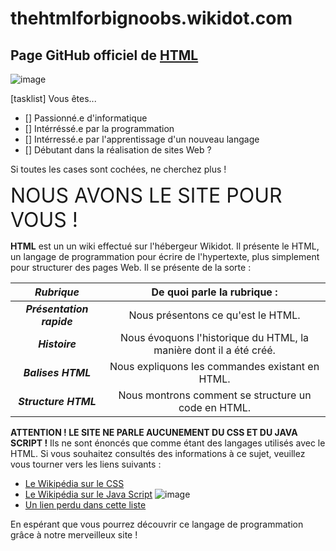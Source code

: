 # thehtmlforbignoobs.wikidot.com

## Page GitHub officiel de [HTML](http://thehtmlforbignoobs.wikidot.com)
![image](https://github.com/VERHILLE-Manon-2326111mv/thehtmlforbignoobs.wikidot.com/assets/145963847/beaa02fe-56ac-4f40-a2ae-2839faf8fbc7)

[tasklist]
Vous êtes...
- [] Passionné.e d'informatique
- [] Intérréssé.e par la programmation
- [] Intérressé.e par l'apprentissage d'un nouveau langage
- [] Débutant dans la réalisation de sites Web ?


Si toutes les cases sont cochées, ne cherchez plus !

<font size="6">NOUS AVONS LE SITE POUR VOUS !</font>

__HTML__ est un un wiki effectué sur l'hébergeur Wikidot. 
Il présente le HTML, un langage de programmation pour écrire de l'hypertexte, plus simplement pour structurer des pages Web.
Il se présente de la sorte :

| ___Rubrique___ | De quoi parle la rubrique : |
| :-: | :-: |
| ___Présentation rapide___ | Nous présentons ce qu'est le HTML. |
| ___Histoire___ | Nous évoquons l'historique du HTML, la manière dont il a été créé. |
| ___Balises HTML___ | Nous expliquons les commandes existant en HTML. |
| ___Structure HTML___ | Nous montrons comment se structure un code en HTML. |

__ATTENTION ! LE SITE NE PARLE AUCUNEMENT DU CSS ET DU JAVA SCRIPT !__ Ils ne sont énoncés que comme étant des langages utilisés avec le HTML.
Si vous souhaitez consultés des informations à ce sujet, veuillez vous tourner vers les liens suivants :
- [Le Wikipédia sur le CSS](https://fr.wikipedia.org/wiki/Feuilles_de_style_en_cascade)
- [Le Wikipédia sur le Java Script](https://fr.wikipedia.org/wiki/JavaScript) ![image](https://github.com/VERHILLE-Manon-2326111mv/thehtmlforbignoobs.wikidot.com/assets/145963847/2b3ae15a-cff2-4760-ad49-8042be069d9a)
- [Un lien perdu dans cette liste](https://youtu.be/dQw4w9WgXcQ?feature=shared)

En espérant que vous pourrez découvrir ce langage de programmation grâce à notre merveilleux site !


